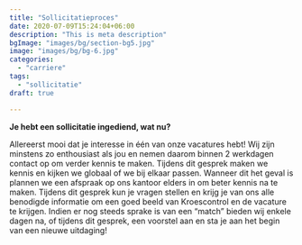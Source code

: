 ```yaml
---
title: "Sollicitatieproces"
date: 2020-07-09T15:24:04+06:00
description: "This is meta description"
bgImage: "images/bg/section-bg5.jpg"
image: "images/bg/bg-6.jpg"
categories: 
  - "carriere"
tags:
  - "sollicitatie"
draft: true

---
```

**Je hebt een sollicitatie ingediend, wat nu?**

Allereerst mooi dat je interesse in één van onze vacatures hebt! Wij zijn minstens zo enthousiast als jou en nemen daarom binnen 2 werkdagen contact op om verder kennis te maken. Tijdens dit gesprek maken we kennis en kijken we globaal of we bij elkaar passen. Wanneer dit het geval is plannen we een afspraak op ons kantoor elders in om beter kennis na te maken. Tijdens dit gesprek kun je vragen stellen en krijg je van ons alle benodigde informatie om een goed beeld van Kroescontrol en de vacature te krijgen. Indien er nog steeds sprake is van een “match” bieden wij enkele dagen na, of tijdens dit gesprek, een voorstel aan en sta je aan het begin van een nieuwe uitdaging!
